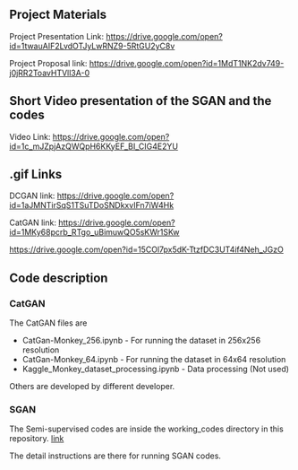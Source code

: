 ## Project Materials

Project Presentation Link: https://drive.google.com/open?id=1twauAIF2LvdOTJyLwRNZ9-5RtGU2yC8v


Project Proposal link: https://drive.google.com/open?id=1MdT1NK2dv749-j0jRR2ToavHTVll3A-0


## Short Video presentation of the SGAN and the codes

Video Link: https://drive.google.com/open?id=1c_mJZpjAzQWQpH6KKyEF_BI_CIG4E2YU

## .gif Links
DCGAN link: https://drive.google.com/open?id=1aJMNTirSqS1TSuTDoSNDkxvIFn7iW4Hk


CatGAN link: https://drive.google.com/open?id=1MKy68pcrb_RTgo_uBimuwQO5sKWr1SKw

https://drive.google.com/open?id=15COl7px5dK-TtzfDC3UT4if4Neh_JGzO


## Code description
### CatGAN
The CatGAN files are 
- CatGan-Monkey_256.ipynb - For running the dataset in 256x256 resolution
- CatGan-Monkey_64.ipynb - For running the dataset in 64x64 resolution
-  Kaggle_Monkey_dataset_processing.ipynb - Data processing (Not used)

Others are developed by different developer. 

### SGAN
The Semi-supervised codes are inside the working_codes directory in this repository. [link](https://github.com/mxahan/GAN_DL_project/tree/master/Working_codes)

The detail instructions are there for running SGAN codes.
